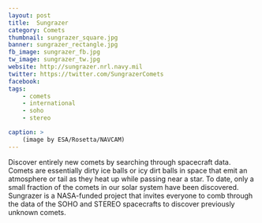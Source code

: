```yaml
---
layout: post
title:  Sungrazer
category: Comets
thumbnail: sungrazer_square.jpg
banner: sungrazer_rectangle.jpg
fb_image: sungrazer_fb.jpg
tw_image: sungrazer_tw.jpg
website: http://sungrazer.nrl.navy.mil
twitter: https://twitter.com/SungrazerComets
facebook:
tags: 
    - comets
    - international
    - soho
    - stereo

caption: >
    (image by ESA/Rosetta/NAVCAM)
---
```

Discover entirely new comets by searching through spacecraft data. Comets are essentially dirty ice balls or icy dirt balls in space that emit an atmosphere or tail as they heat up while passing near a star. To date, only a small fraction of the comets in our solar system have been discovered. Sungrazer is a NASA-funded project that invites everyone to comb through the data of the SOHO and STEREO spacecrafts to discover previously unknown comets.
